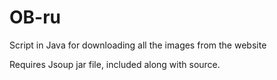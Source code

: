 OB-ru
=====

Script in Java for downloading all the images from the website

Requires Jsoup jar file, included along with source.
